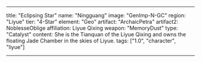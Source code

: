 ---

title: "Eclipsing Star"
name: "Ningguang"
image: "GenImp-N-GC"
region: "Liyue"
tier: "4-Star"
element: "Geo"
artifact: "ArchaicPetra"
artifact2: NoblesseOblige
affiliation: Liyue Qixing
weapon: "MemoryDust"
type: "Catalyst"
content: She is the Tianquan of the Liyue Qixing and owns the floating Jade Chamber in the skies of Liyue.
tags: ["1.0", "character", "liyue"]

---